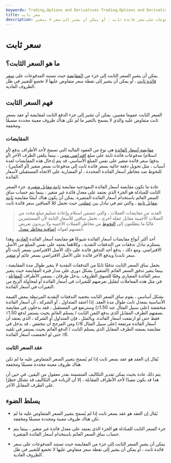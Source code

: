```yaml
---
keywords: Trading,Options and Derivatives Trading,Options and Derivatives
title: سعر ثابت
description: يمكن أن يشير السعر الثابت إلى جزء من المقايضة حيث تستند المدفوعات على سعر فائدة ثابت ، أو يمكن أن يشير إلى سعر لا يتغير.
---
```


# سعر ثابت
## ما هو السعر الثابت؟

يمكن أن يشير السعر الثابت إلى جزء من [المقايضة](/swap) حيث تستند المدفوعات على [سعر فائدة ثابت](/interestrate) ، أو يمكن أن يشير إلى نقطة سعر متفاوض عليها لا تخضع للتغيير في ظل الظروف العادية.

## فهم السعر الثابت

السعر الثابت عموما معنيين. يمكن أن تشير إلى جزء الدفع الثابت لمقايضة أو عقد بسعر ثابت متفاوض عليه والذي لا يسمح بالتغير ما لم تكن هناك ظروف معينة محددة مسبقًا ومخففة.

### المقايضات

[مقايضة أسعار الفائدة](/interestrateswap) هي نوع من العقود المالية التي تسمح لأحد الأطراف بدفع (أو استلام) مدفوعات فائدة ثابتة على مبلغ [افتراضي معين](/notionalvalue) ، بينما يتلقى الطرف الآخر (أو يدفع) سعر فائدة متغير على نفس المبلغ الأساسي. قد يتم إدخال هذه المقايضات لعدة أسباب ، مثل تحويل دفعة حالية بسعر فائدة ثابت إلى مدفوعات بسعر متغير (أو العكس) ، للتحوط ضد مخاطر أسعار الفائدة المحددة ، أو المضاربة على الاتجاه المستقبلي لأسعار الفائدة.

عادة ما تكون مقايضة أسعار الفائدة النموذجية مقايضة [ثابتة مقابل متغيرة](/fixed_floatswap). جزء السعر الثابت للمبادلة هو الجزء الذي يعتمد على معدل فائدة غير متغير ، بينما يتم حساب ساق السعر العائم باستخدام أسعار الفائدة المتغيرة. يمكن أن يكون هناك أيضًا مقايضة [ثابتة مقابل ثابتة](/fixed-fixedswap) ، والتي تتم في تبادل بين [عملتين](/currency) حيث تحمل كلا الساقين سعر فائدة ثابت.

> العديد من مقايضات العملات ، والتي تتضمن استلام وإعادة تسليم مبلغ محدد من العملات الأجنبية مقابل عملة أخرى ، تحمل ساقين للأسعار الثابتة لأن المستثمرين غالبًا ما يتطلعون إلى [التحوط](/hedge) من مخاطر العملات الأجنبية ولا يريدون تعريض أنفسهم لفوائد [إضافية مخاطر معدل](/interestraterisk).

>

أحد أكثر أنواع مقايضات أسعار الفائدة شيوعًا هو مقايضة أسعار الفائدة [العادية](/plain-vanilla-swap). وهذا يستلزم تبادل تدفقات من التدفقات النقدية ، وكلاهما يعتمد على نفس المبلغ من الأصل الافتراضي. ومع ذلك ، يدفع أحد التدفق فائدة على ذلك الأصل الافتراضي بسعر ثابت (أو سعر ثابت) ويدفع الآخر فائدة على الأصل الافتراضي بسعر عائم أو [متغير](/variableinterestrate).

يحمل ساق السعر الثابت تدفقًا ثابتًا من التدفقات النقدية لا يتغير طوال مدة المقايضة ، بينما يتغير تدفق السعر العائم (المتغير) بشكل دوري على مدار فترة المقايضة حيث يتغير سعر الفائدة المعياري وفقًا للسوق الظروف. يدخل طرفان ، يسمى الأطراف [المقابلة](/counterparty) ، في مثل هذه المعاملات لتقليل تعرضهم للتغيرات في أسعار الفائدة أو لمحاولة الربح من التغيرات في أسعار الفائدة.

بشكل أساسي ، يقوم ساق السعر الثابت بتجميد التدفقات النقدية المرتبطة ببعض القيمة الأساسية بمعدل ثابت طوال مدة العقد. إذا اعتقد المتداول ، أو الشركة ، أن أسعار الفائدة منخفضة (على سبيل المثال عند 1.50٪) وسترتفع في المستقبل ، فقد يدخلون في مقايضة بصفتهم الطرف المقابل الذي يدفع الثمن الثابت / يستلم العائم بحيث يستمر لدفع 1.50٪ فقط حتى لو ارتفعت أسعار الفائدة. وبالمثل ، فإن المتداول أو الشركة ، الذي يعتقد أن أسعار الفائدة مرتفعة (على سبيل المثال 6٪) ومن المرجح أن تنخفض ، قد يدخل في مقايضة بصفته الطرف المقابل الذي يستلم الثابت / الدفع العائم بحيث يستمر في تلقيه 6٪ حتى لو انخفضت أسعار الفائدة.

### عقد السعر الثابت

يُقال إن العقد هو عقد بسعر ثابت إذا لم يُسمح بتغيير السعر المتفاوض عليه ما لم تكن هناك ظروف معينة محددة مسبقًا ومخففة.

يتم ذلك عادة بحيث يمكن تقدير التكاليف المتضمنة بقدر معقول من اليقين. في حين أن هذا قد يكون مفيدًا لأحد الأطراف المقابلة ، إلا أن الزيادة في التكاليف قد تشكل خطرًا على الطرف المقابل الآخر.

## يسلط الضوء

- يُقال إن العقد هو عقد بسعر ثابت إذا لم يُسمح بتغيير السعر المتفاوض عليه ما لم تكن هناك ظروف معينة ومحددة مسبقًا ومخففة.

- جزء السعر الثابت للمبادلة هو الجزء الذي يعتمد على معدل فائدة غير متغير ، بينما يتم حساب ساق السعر العائم باستخدام أسعار الفائدة المتغيرة.

- يمكن أن يشير السعر الثابت إلى جزء من المقايضة حيث تستند المدفوعات على سعر فائدة ثابت ، أو يمكن أن يشير إلى نقطة سعر متفاوض عليها لا تخضع للتغيير في ظل الظروف العادية.

